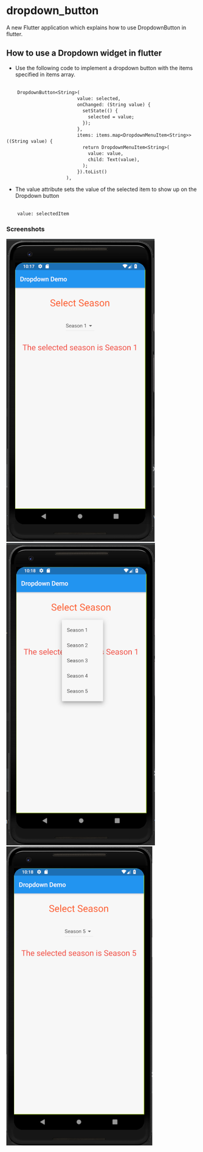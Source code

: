 # dropdown_button

A new Flutter application which explains how to use DropdownButton in flutter.

## How to use a Dropdown widget in flutter

- Use the following code to implement a dropdown button with the items specified in items array.

```

    DropdownButton<String>(
                          value: selected,
                          onChanged: (String value) {
                            setState(() {
                              selected = value;
                            });
                          },
                          items: items.map<DropdownMenuItem<String>>((String value) {
                            return DropdownMenuItem<String>(
                              value: value,
                              child: Text(value),
                            );
                          }).toList()
                      ),

```

- The value attribute sets the value of the selected item to show up on the Dropdown button

```

    value: selectedItem

```

### Screenshots

![](./screenshot/screen1.png) ![](./screenshot/screen2.png) ![](./screenshot/screen3.png)